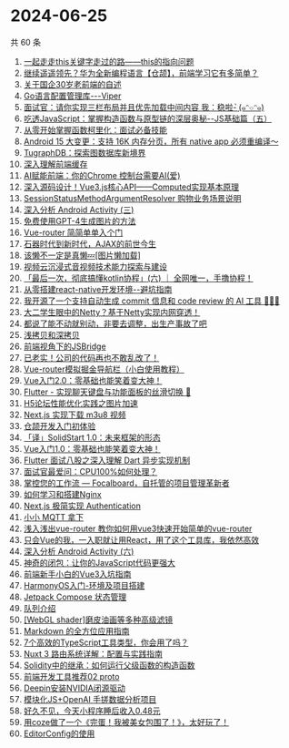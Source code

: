 # 2024-06-25

共 60 条

<!-- BEGIN JUEJIN -->
<!-- 最后更新时间 2024-06-25 12:01:03 +0800 -->
1. [一起走走this关键字走过的路——this的指向问题](https://juejin.cn/post/7377694677275344896)
1. [继续遥遥领先？华为全新编程语言【仓颉】，前端学习它有多简单？](https://juejin.cn/post/7383086531042656297)
1. [关于国企30岁老前端的自述](https://juejin.cn/post/7382890605671186473)
1. [Go语言配置管理库---Viper](https://juejin.cn/post/7379641602618703911)
1. [面试官：请你实现三栏布局并且优先加载中间内容   我：稳啦- ̗̀(๑ᵔ⌔ᵔ๑)](https://juejin.cn/post/7383100103001243658)
1. [吃透JavaScript：掌握构造函数与原型链的深层奥秘--JS基础篇（五）](https://juejin.cn/post/7377647067576336436)
1. [从零开始掌握函数柯里化：面试必备技能](https://juejin.cn/post/7379431978813685772)
1. [Android 15 大变更：支持 16K 内存分页，所有 native app 必须重编译～](https://juejin.cn/post/7382980041398894627)
1. [TugraphDB：探索图数据库新境界](https://juejin.cn/post/7382394009199624211)
1. [深入理解前端缓存](https://juejin.cn/post/7382891974942179354)
1. [AI赋能前端：你的Chrome 控制台需要AI(爱)](https://juejin.cn/post/7382890605670137897)
1. [深入源码设计！Vue3.js核心API——Computed实现基本原理](https://juejin.cn/post/7383100103000752138)
1. [SessionStatusMethodArgumentResolver  购物业务场景说明](https://juejin.cn/post/7382891974942425114)
1. [深入分析 Android Activity (三)](https://juejin.cn/post/7382891667673006130)
1. [免费使用GPT-4生成图片的方法](https://juejin.cn/post/7377635432967274505)
1. [Vue-router 简简单单入个门](https://juejin.cn/post/7382892875112398883)
1. [石器时代到新时代，AJAX的前世今生](https://juejin.cn/post/7382893339182153740)
1. [该懒不一定是真懒💤[图片懒加载]](https://juejin.cn/post/7382891971897770038)
1. [视频云沉浸式音视频技术能力探索与建设](https://juejin.cn/post/7382496190988828712)
1. [「最后一次，彻底搞懂kotlin协程」(六) ｜ 全网唯一，手撸协程！](https://juejin.cn/post/7381349596646604837)
1. [从零搭建react-native开发环境--避坑指南](https://juejin.cn/post/7382891974942048282)
1. [我开源了一个支持自动生成 commit 信息和 code review 的 AI 工具 🎉🎉🎉 ](https://juejin.cn/post/7383971780946018341)
1. [大二学生眼中的Netty？基于Netty实现内网穿透！](https://juejin.cn/post/7382892409816596489)
1. [都说了能不动就别动，非要去调整，出生产事故了吧](https://juejin.cn/post/7383258697471328306)
1. [浅拷贝和深拷贝](https://juejin.cn/post/7383258697470869554)
1. [前端视角下的JSBridge](https://juejin.cn/post/7382892371225362472)
1. [已老实！公司的代码再也不敢乱改了！](https://juejin.cn/post/7383342927508799539)
1. [Vue-router模拟掘金导航栏（小白使用教程）](https://juejin.cn/post/7383268946818973711)
1. [Vue入门2.0：零基础也能笑着变大神！](https://juejin.cn/post/7382891971897327670)
1. [Flutter - 实现聊天键盘与功能面板的丝滑切换 🍻](https://juejin.cn/post/7383258697470476338)
1. [H5论坛性能优化实践之图片加速](https://juejin.cn/post/7382879677931470883)
1. [Next.js 实现下载 m3u8 视频](https://juejin.cn/post/7382966707060703268)
1. [仓颉开发入门初体验](https://juejin.cn/post/7383374760577482771)
1. [「译」SolidStart 1.0：未来框架的形态](https://juejin.cn/post/7382893339181662220)
1. [Vue入门1.0：零基础也能笑着变大神！](https://juejin.cn/post/7382891971897311286)
1. [Flutter 面试八股之深入理解  Dart 异步实现机制](https://juejin.cn/post/7383281753145475099)
1. [面试官最爱问：CPU100%如何处理？](https://juejin.cn/post/7383100103000965130)
1. [掌控您的工作流 — Focalboard，自托管的项目管理革新者](https://juejin.cn/post/7382892371225591848)
1. [如何学习和搭建Nginx](https://juejin.cn/post/7382891971897163830)
1. [Next.js 极简实现 Authentication](https://juejin.cn/post/7383934765370621961)
1. [小小 MQTT 拿下](https://juejin.cn/post/7383311950175600678)
1. [浅入浅出vue-router  教你如何用vue3快速开始简单的vue-router](https://juejin.cn/post/7382524261682528297)
1. [只会Vue的我，一入职就让用React，用了这个工具库，我依然高效](https://juejin.cn/post/7383650248265465867)
1. [深入分析 Android Activity (六)](https://juejin.cn/post/7383029698115715123)
1. [神奇的闭包：让你的JavaScript代码更强大](https://juejin.cn/post/7383006856664743955)
1. [前端新手小白的Vue3入坑指南](https://juejin.cn/post/7382893339181400076)
1. [HarmonyOS入门-环境及项目搭建](https://juejin.cn/post/7382607966023729164)
1. [Jetpack Compose 状态管理](https://juejin.cn/post/7382491990301491235)
1. [队列介绍](https://juejin.cn/post/7382893395783680000)
1. [[WebGL shader]磨皮油画等多种高级滤镜](https://juejin.cn/post/7383086531043033129)
1. [Markdown 的全方位应用指南](https://juejin.cn/post/7382891974943326234)
1. [7个高效的TypeScript工具类型，你会用了吗？](https://juejin.cn/post/7382893395784204288)
1. [Nuxt 3 路由系统详解：配置与实践指南](https://juejin.cn/post/7382607966024073228)
1. [Solidity中的继承：如何运行父级函数的构造函数](https://juejin.cn/post/7382892371228917794)
1. [前端开发工具推荐02 proto](https://juejin.cn/post/7382874519314415642)
1. [Deepin安装NVIDIA闭源驱动](https://juejin.cn/post/7382893339098398761)
1. [模块化JS+OpenAI 手搓数据分析项目](https://juejin.cn/post/7382892409816956937)
1. [好久不见，今天小程序睡后收入0.48元](https://juejin.cn/post/7383652378370687015)
1. [用coze做了一个《完蛋！我被美女包围了！》，太好玩了！](https://juejin.cn/post/7382892371225100328)
1. [EditorConfig的使用](https://juejin.cn/post/7382891667672743986)
<!-- END JUEJIN -->